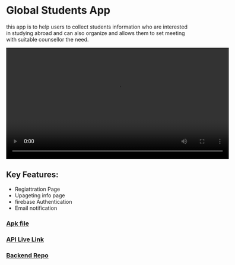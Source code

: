 # Global Students App
this app is to help users to collect students information who are interested in studying abroad and can also organize and allows them to set meeting with suitable counsellor the need.

<video width="600" controls>
  <source src="./assets/screen-20240906-044011.mp4" type="video/mp4">
  Your browser does not support the video tag.
</video>

## Key Features:
 * Regiattration Page
* Upageting info page
* firebase Authentication
* Email notification

### [Apk file](https://github.com/JubayerRahman/globalStudentsApp/tree/main/Apk%20file)
### [API Live Link](https://app-server-tan.vercel.app)
### [Backend Repo](https://github.com/JubayerRahman/globalStudentsbackend)